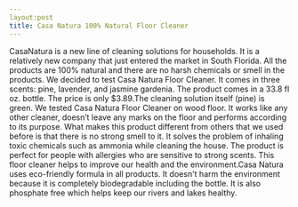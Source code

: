 ```yaml
---
layout:post
title: Casa Natura 100% Natural Floor Cleaner 
---
```


CasaNatura is a new line of cleaning solutions for households. It is a relatively new company that just entered the market in South Florida. All the products are 100% natural and there are no harsh chemicals or smell in the products. 
We decided to test Casa Natura Floor Cleaner. It comes in three scents: pine, lavender, and jasmine gardenia. The product comes in a 33.8 fl oz. bottle. The price is only $3.89.The cleaning solution itself (pine) is green. We tested Casa Natura Floor Cleaner on wood floor. It works like any other cleaner, doesn’t leave any marks on the floor and performs according to its purpose. What makes this product different from others that we used before is that there is no strong smell to it. It solves the problem of inhaling toxic chemicals such as ammonia while cleaning the house. The product is perfect for people with allergies who are sensitive to strong scents. This floor cleaner helps to improve our health and the environment.Casa Natura uses eco-friendly formula in all  products. It doesn't harm the environment because it is completely biodegradable including the bottle. It is also phosphate free which helps keep our rivers and lakes healthy.
